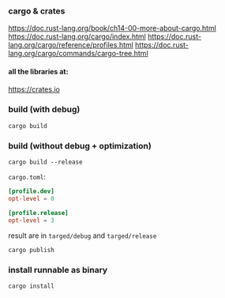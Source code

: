 ### cargo & crates

https://doc.rust-lang.org/book/ch14-00-more-about-cargo.html
https://doc.rust-lang.org/cargo/index.html
https://doc.rust-lang.org/cargo/reference/profiles.html
https://doc.rust-lang.org/cargo/commands/cargo-tree.html

#### all the libraries at:

https://crates.io

### build (with debug)

```shell
cargo build
```

### build (without debug + optimization)

```shell
cargo build --release
```

`cargo.toml`:

```toml
[profile.dev]
opt-level = 0

[profile.release]
opt-level = 3
```

result are
in `targed/debug`
and `targed/release`

`cargo publish`

### install runnable as binary

`cargo install`
